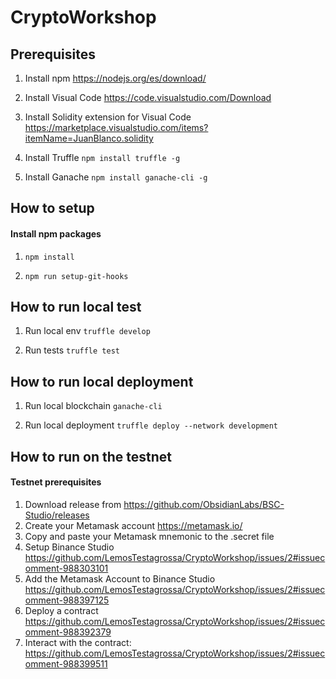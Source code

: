 # CryptoWorkshop

## Prerequisites

1. Install npm
   https://nodejs.org/es/download/

2. Install Visual Code
   https://code.visualstudio.com/Download

3. Install Solidity extension for Visual Code
   https://marketplace.visualstudio.com/items?itemName=JuanBlanco.solidity

4. Install Truffle
   `npm install truffle -g`

5. Install Ganache
   `npm install ganache-cli -g`

## How to setup

#### Install npm packages

1. `npm install`

2. `npm run setup-git-hooks`

## How to run local test

1. Run local env
   `truffle develop`

2. Run tests
   `truffle test`

## How to run local deployment

1. Run local blockchain
   `ganache-cli`

2. Run local deployment
   `truffle deploy --network development`

## How to run on the testnet

#### Testnet prerequisites

1. Download release from https://github.com/ObsidianLabs/BSC-Studio/releases
2. Create your Metamask account https://metamask.io/
3. Copy and paste your Metamask mnemonic to the .secret file
4. Setup Binance Studio https://github.com/LemosTestagrossa/CryptoWorkshop/issues/2#issuecomment-988303101
5. Add the Metamask Account to Binance Studio https://github.com/LemosTestagrossa/CryptoWorkshop/issues/2#issuecomment-988397125
6. Deploy a contract https://github.com/LemosTestagrossa/CryptoWorkshop/issues/2#issuecomment-988392379
7. Interact with the contract: https://github.com/LemosTestagrossa/CryptoWorkshop/issues/2#issuecomment-988399511
